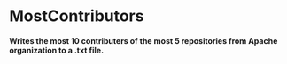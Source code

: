 # MostContributors

#### Writes the most 10 contributers of the most 5 repositories from Apache organization to a .txt file.
